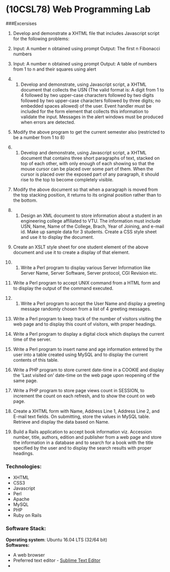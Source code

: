 # (10CSL78) Web Programming Lab
###Excersises
1. Develop and demonstrate a XHTML file that includes Javascript script for the following problems:
  1. Input: A number n obtained using prompt
     Output: The first n Fibonacci numbers

  2. Input: A number n obtained using prompt
     Output: A table of numbers from 1 to n and their squares using alert

2. 1. Develop and demonstrate, using Javascript script, a XHTML document that collects the USN (The valid format is: A digit from 1 to 4 followed by two upper-case characters followed by two digits followed by two upper-case characters followed by three digits; no embedded spaces allowed) of the user. Event handler must be included for the form element that collects this information to validate the input. Messages in the alert windows must be produced when errors are detected.

  2. Modify the above program to get the current semester also (restricted to be a number from 1 to 8)

3. 1. Develop and demonstrate, using Javascript script, a XHTML document that contains three short paragraphs of text, stacked on top of each other, with only enough of each showing so that the mouse cursor can be placed over some part of them. When the cursor is placed over the exposed part of any paragraph, it should rise to the top to become completely visible.

  2. Modify the above document so that when a paragraph is moved from the top stacking position, it returns to its original position rather than to the bottom.

4. 1. Design an XML document to store information about a student in an engineering college affiliated to VTU. The information must include USN, Name, Name of the College, Brach, Year of Joining, and e-mail id. Make up sample data for 3 students. Create a CSS style sheet and use it to display the document.

  2. Create an XSLT style sheet for one student element of the above document and use it to create a display of that element.

5. 1. Write a Perl program to display various Server Information like Server Name, Server Software, Server protocol, CGI Revision etc.

  2. Write a Perl program to accept UNIX command from a HTML form and to display the output of the command executed.

6. 1. Write a Perl program to accept the User Name and display a greeting message randomly chosen from a list of 4 greeting messages.

  2. Write a Perl program to keep track of the number of visitors visiting the web page and to display this count of visitors, with proper headings.

7. Write a Perl program to display a digital clock which displays the current time of the server.

8. Write a Perl program to insert name and age information entered by the user into a table created using MySQL and to display the current contents of this table.

9. Write a PHP program to store current date-time in a COOKIE and display the 'Last visited on' date-time on the web page upon reopening of the same page.

10. Write a PHP program to store page views count in SESSION, to increment the count on each refresh, and to show the count on web page.

11. Create a XHTML form with Name, Address Line 1, Address Line 2, and E-mail text fields. On submitting, store the values in MySQL table. Retrieve and display the data based on Name.

12. Build a Rails application to accept book information viz. Accession number, title, authors, edition and publisher from a web page and store the information in a database and to search for a book with the title specified by the user and to display the search results with proper headings.

### Technologies:
* XHTML
* CSS3
* Javascript
* Perl
* Apache
* MySQL
* PHP
* Ruby on Rails

### Software Stack:
**Operating system**:	Ubuntu 16.04 LTS (32/64 bit) <br>
**Softwares:**
* A web browser
* Preferred text editor - [Sublime Text Editor](https://www.sublimetext.com/)
* 
